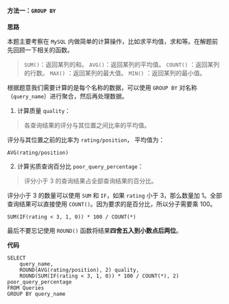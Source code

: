 #### 方法一：`GROUP BY`

**思路**

本题主要考察在 `MySQL` 内做简单的计算操作，比如求平均值，求和等。在解题前先回顾一下相关的函数。

> `SUM()`：返回某列的和。
> `AVG()`：返回某列的平均值。
> `COUNT()` ：返回某列的行数。
> `MAX()` ：返回某列的最大值。
> `MIN()` ：返回某列的最小值。

根据题意我们需要计算的是每个名称的数据，可以使用 `GROUP BY` 对名称（`query_name`）进行聚合，然后再处理数据。

1. 计算质量 `quality`：

> 各查询结果的评分与其位置之间比率的平均值。

评分与其位置之前的比率为 `rating/position`， 平均值为：

```Mysql
AVG(rating/position)
```

2. 计算劣质查询百分比 `poor_query_percentage`：

> 评分小于 3 的查询结果占全部查询结果的百分比。

评分小于 3 的数量可以使用 `SUM` 和 `IF`，如果 `rating` 小于 3，那么数量加 1。全部查询结果可以直接使用 `COUNT()`。因为要求的是百分比，所以分子需要乘 100。

```Mysql
SUM(IF(rating < 3, 1, 0)) * 100 / COUNT(*)
```

最后不要忘记使用 `ROUND()` 函数将结果**四舍五入到小数点后两位**。

**代码**

```Mysql [ ]
SELECT 
    query_name, 
    ROUND(AVG(rating/position), 2) quality,
    ROUND(SUM(IF(rating < 3, 1, 0)) * 100 / COUNT(*), 2) poor_query_percentage
FROM Queries
GROUP BY query_name
```